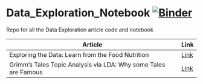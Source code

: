 # Data_Exploration_Notebook [![Binder](https://mybinder.org/badge_logo.svg)](https://mybinder.org/v2/gh/cornelliusyudhawijaya/Data_Exploration_Notebook/HEAD)
Repo for all the Data Exploration article code and notebook

|Article|Link|
|---|---|
|Exploring the Data: Learn from the Food Nutrition|[Link](https://towardsdatascience.com/exploring-the-data-learn-from-the-food-nutrition-a4ea2110522a?sk=095100eefeb968a6f9f0d03ad4101442)|
|Grimm’s Tales Topic Analysis via LDA: Why some Tales are Famous|[Link](https://towardsdatascience.com/grimms-tales-topic-analysis-via-lda-why-some-tales-are-famous-163ee90013b5?sk=87b19c6afe8d5557cee7e49cdb4a8a79)|
